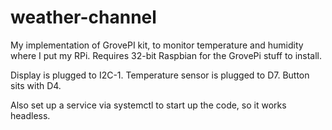 # weather-channel

My implementation of GrovePI kit, to monitor temperature and humidity where I put my RPi.
Requires 32-bit Raspbian for the GrovePi stuff to install.

Display is plugged to I2C-1.
Temperature sensor is plugged to D7.
Button sits with D4.

Also set up a service via systemctl to start up the code, so it works headless.
